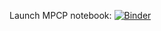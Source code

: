 Launch MPCP notebook: 
[![Binder](https://mybinder.org/badge_logo.svg)](https://mybinder.org/v2/gh/mgrigni/cs424/master?filepath=MPCP.ipynb)
